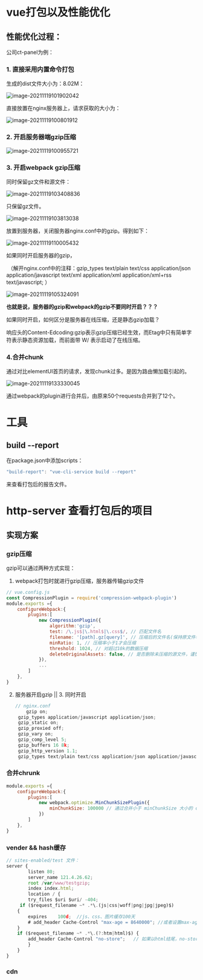 # vue打包以及性能优化

## 性能优化过程：

公司ct-panel为例：

### 1. 直接采用内置命令打包

生成的dist文件大小为：8.02M：

![image-20211119101902042](https://notes-imgs.oss-cn-shanghai.aliyuncs.com/note-imgs/image-20211119101902042.png)



直接放置在nginx服务器上，请求获取的大小为：

![image-20211119100801912](https://notes-imgs.oss-cn-shanghai.aliyuncs.com/note-imgs/image-20211119100801912.png)

### 2. 开启服务器端gzip压缩

![image-20211119100955721](https://notes-imgs.oss-cn-shanghai.aliyuncs.com/note-imgs/image-20211119100955721.png)





### 3. 开启webpack gzip压缩

同时保留gz文件和源文件：



![image-20211119103408836](https://notes-imgs.oss-cn-shanghai.aliyuncs.com/note-imgs/image-20211119103408836.png)



只保留gz文件。



![image-20211119103813038](https://notes-imgs.oss-cn-shanghai.aliyuncs.com/note-imgs/image-20211119103813038.png)



放置到服务器，关闭服务器nginx.conf中的gzip。得到如下：



![image-20211119110005432](https://notes-imgs.oss-cn-shanghai.aliyuncs.com/note-imgs/image-20211119110005432.png)



如果同时开启服务器的gzip，

​	（解开nginx.conf中的注释：gzip_types text/plain text/css application/json application/javascript text/xml application/xml application/xml+rss text/javascript; ）

![image-20211119105324091](https://notes-imgs.oss-cn-shanghai.aliyuncs.com/note-imgs/image-20211119105324091.png)

**也就是说，服务器的gzip和webpack的gzip不要同时开启？？？**

如果同时开启，如何区分是服务器在线压缩，还是静态gzip加载？ 

​	响应头的Content-Edcoding:gzip表示gzip压缩已经生效，而Etag中只有简单字符表示静态资源加载，而前面带 W/ 表示启动了在线压缩。





### 4.合并chunk

通过对比elementUI首页的请求，发现chunk过多。是因为路由懒加载引起的。

![image-20211119133330045](https://notes-imgs.oss-cn-shanghai.aliyuncs.com/note-imgs/image-20211119133330045.png)

通过webpack的plugin进行合并后，由原来50个requests合并到了12个。







# 工具

## build --report

在package.json中添加scripts：

```js
"build-report": "vue-cli-service build --report"
```

来查看打包后的报告文件。



#  http-server 查看打包后的项目







## 实现方案

### gzip压缩

gzip可以通过两种方式实现：

1. webpack打包时就进行gzip压缩，服务器传输gzip文件

```js
// vue.config.js
const CompressionPlugin = require('compression-webpack-plugin')
module.exports ={
    configureWebpack:{
        plugins:[
            new CompressionPlugin({
                algorithm:'gzip',
                test: /\.js$|\.html$|\.css$/, // 匹配文件名
                filename: '[path].gz[query]', // 压缩后的文件名(保持原文件名，后缀加.gz)
                minRatio: 1, // 压缩率小于1才会压缩
                threshold: 1024, // 对超过10k的数据压缩
                deleteOriginalAssets: false, // 是否删除未压缩的源文件，谨慎设置，如果希望提供非gzip的资源，可不设置或者设置为false（比如删除打包后的gz后还可以加载到原始资源文件）
            }),
            ...
        ]
    },
}

```



2. 服务器开启gzip   || 3. 同时开启

   ```js
   // nginx.conf
       gzip on;
   	gzip_types application/javascript application/json;
   	gzip_static on;
   	gzip_proxied off;
   	gzip_vary on;
   	gzip_comp_level 5;
   	gzip_buffers 16 8k;
   	gzip_http_version 1.1;
   	gzip_types text/plain text/css application/json application/javascript text/xml application/xml    application/xml+rss text/javascript;   // 同时开启
   ```



### 合并chrunk

```js
module.exports ={
    configureWebpack:{
        plugins:[
            new webpack.optimize.MinChunkSizePlugin({
                minChunkSize: 100000 // 通过合并小于 minChunkSize 大小的 chunk，将 chunk 体积保持在指定大小限制以上
            })
        ]
    },
}
```





### vender && hash缓存

```js
// sites-enabled/test 文件：
server {
        listen 80;
        server_name 121.4.26.62;
        root /var/www/testgzip;
        index index.html;
        location / {
        try_files $uri $uri/ -404;
     if ($request_filename ~* .*\.(js|css|woff|png|jpg|jpeg)$)
    {
        expires    100d;  //js、css、图片缓存100天
        # add_header Cache-Control "max-age = 8640000"; //或者设置max-age
    }        
	if ($request_filename ~* .*\.(?:htm|html)$) {
        add_header Cache-Control "no-store";   // 如果以html结尾，no-store
    	}  	
	}
}
```









### cdn

